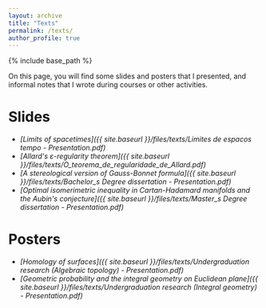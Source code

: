```yaml
---
layout: archive
title: "Texts"
permalink: /texts/
author_profile: true
---
```


{% include base_path %}

On this page, you will find some slides and posters that I presented, and informal notes that I wrote during courses or other activities.

#  Slides
- _[Limits of spacetimes]({{ site.baseurl }}/files/texts/Limites de espacos tempo - Presentation.pdf)_
- _[Allard's $\varepsilon$-regularity theorem]({{ site.baseurl }}/files/texts/O_teorema_de_regularidade_de_Allard.pdf)_
- _[A stereological version of Gauss-Bonnet formula]({{ site.baseurl }}/files/texts/Bachelor_s Degree dissertation - Presentation.pdf)_
- _[Optimal isomerimetric inequality in Cartan-Hadamard manifolds and the Aubin's conjecture]({{ site.baseurl }}/files/texts/Master_s Degree dissertation - Presentation.pdf)_

# Posters
- _[Homology of surfaces]({{ site.baseurl }}/files/texts/Undergraduation research (Algebraic topology) - Presentation.pdf)_
- _[Geometric probability and the integral geometry on Euclidean plane]({{ site.baseurl }}/files/texts/Undergraduation research (Integral geometry) - Presentation.pdf)_

<!-- # Notes
_These notes are informal and may contain mistakes_ -->
